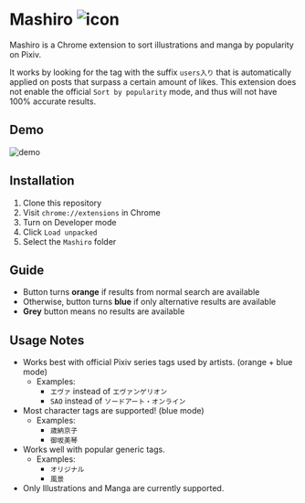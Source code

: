 # Mashiro ![icon](https://github.com/kokseen1/Mashiro/blob/main/images/mashiro.png?raw=true)

Mashiro is a Chrome extension to sort illustrations and manga by popularity on Pixiv. 

It works by looking for the tag with the suffix `users入り` that is automatically applied on posts that surpass a certain amount of likes. This extension does not enable the official `Sort by popularity` mode, and thus will not have 100% accurate results.

## Demo

![demo](https://github.com/kokseen1/Mashiro/blob/main/images/demo.gif?raw=true)

## Installation
1. Clone this repository
2. Visit `chrome://extensions` in Chrome
3. Turn on Developer mode
4. Click `Load unpacked`
5. Select the `Mashiro` folder

## Guide
- Button turns **orange** if results from normal search are available
- Otherwise, button turns **blue** if only alternative results are available
- **Grey** button means no results are available

## Usage Notes
 - Works best with official Pixiv series tags used by artists. (orange + blue mode)
	 - Examples:
	 	- `エヴァ` instead of `エヴァンゲリオン`
	 	- `SAO` instead of `ソードアート・オンライン`
 - Most character tags are supported! (blue mode)
	 - Examples:
 		- `歳納京子`
 		- `御坂美琴`
 - Works well with popular generic tags.
	 - Examples:
		 - `オリジナル`
		 - `風景`
 - Only Illustrations and Manga are currently supported.
